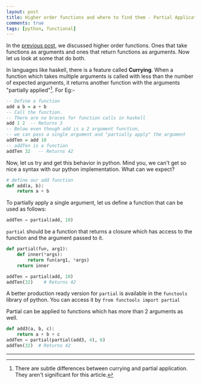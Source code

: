 ```yaml
---
layout: post
title: Higher order functions and where to find them - Partial Application
comments: true
tags: [python, functional]
---
```

In the [previous post](/2020/10/21/higher-order-functions-1), we discussed higher order functions. Ones that take functions as arguments and ones that return functions as arguments. Now let us look at some that do both.

In languages like haskell, there is a feature called __Currying__. When a function which takes multiple arguments is called with less than the number of expected arguments, it returns another function with the arguments "partially applied"[^1]. For Eg:-

```haskell
-- Define a function
add a b = a + b
-- Call the function.
-- There are no braces for function calls in haskell
add 1 2  -- Returns 3
-- Below even though add is a 2 argument function,
-- we can pass a single argument and "partially apply" the argument
addTen = add 10
-- addTen is a function
addTen 32   -- Returns 42
```

Now, let us try and get this behavior in python. Mind you, we can't get so nice a syntax with our python implementation. What can we expect?
```python
# define our add function
def add(a, b):
    return a + b
```
To partially apply a single argument, let us define a function that can be used as follows:
```python
addTen = partial(add, 10)
```
`partial` should be a function that returns a closure which has access to the function and the argument passed to it.

```python
def partial(fun, arg1):
    def inner(*args):
        return fun(arg1, *args)
    return inner

addTen = partial(add, 10)
addTen(32)    # Returns 42
```
A better production ready version for `partial` is available in the `functools` library of python. You can access it by `from functools import partial`

Partial can be applied to functions which has more than 2 arguments as well.
```python
def add3(a, b, c):
    return a + b + c
addTen = partial(partial(add3, 4), 6)
addTen(32)  # Returns 42
```
-----


[^1]: There are subtle differences between currying and partial application. They aren't significant for this article.
